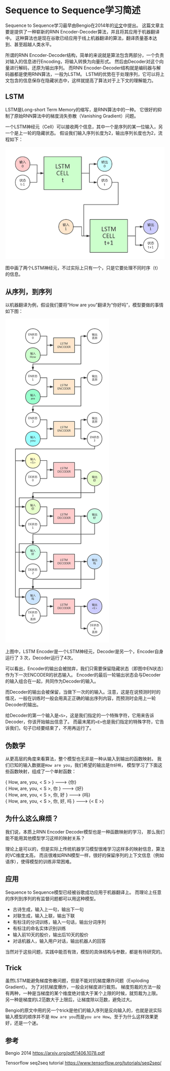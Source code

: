 
# Sequence to Sequence学习简述

Sequence to Sequence学习最早由Bengio在2014年的[论文](https://arxiv.org/pdf/1406.1078.pdf)中提出。
这篇文章主要是提供了一种崭新的RNN Encoder-Decoder算法，并且将其应用于机器翻译中。
这种算法也是现在谷歌已经应用于线上机器翻译的算法，翻译质量基本达到、甚至超越人类水平。

所谓的RNN Encoder-Decoder结构，简单的来说就是算法包含两部分，一个负责对输入的信息进行Encoding，将输入转换为向量形式。
然后由Decoder对这个向量进行解码，还原为输出序列。
而RNN Encoder-Decoder结构就是编码器与解码器都是使用RNN算法，一般为LSTM。
LSTM的优势在于处理序列，它可以将上文包含的信息保存在隐藏状态中，这样就提高了算法对于上下文的理解能力。

## LSTM

LSTM是Long-short Term Memory的缩写，是RNN算法中的一种。
它很好的抑制了原始RNN算法中的梯度消失弥散（Vanishing Gradient）问题。

一个LSTM神经元（Cell）可以接收两个信息，其中一个是序列的某一位输入，另一个是上一轮的隐藏状态。
假设我们输入序列长度为2，输出序列长度也为2，流程如下：

![LSTM.png](LSTM.png)

图中画了两个LSTM神经元，不过实际上只有一个，只是它要处理不同时序（t）的信息。

## 从序列，到序列

以机器翻译为例，假设我们要将“How are you”翻译为“你好吗”，模型要做的事情如下图：

![S2S翻译.png](S2S翻译.png)

上图中，LSTM Encoder是一个LSTM神经元，Decoder是另一个，Encoder自身运行了 3 次，Decoder运行了4次。

可以看出，Encoder的输出会被抛弃，我们只需要保留隐藏状态（即图中EN状态）作为下一次ENCODER的状态输入。
Encoder的最后一轮输出状态会与Decoder的输入组合在一起，共同作为Decoder的输入。

而Decoder的输出会被保留，当做下一次的的输入。注意，这是在说预测时时的情况，一般在训练时一般会用真正正确的输出序列内容，而预测时会用上一轮Decoder的输出。

给Decoder的第一个输入是`<S>`，这是我们指定的一个特殊字符，它用来告诉Decoder，你该开始输出信息了。
而最末尾的`<E>`也是我们指定的特殊字符，它告诉我们，句子已经要结束了，不用再运行了。

## 伪数学

从更高层的角度来看算法，整个模型也无非是一种从输入到输出的函数映射。
我们已知的输入数据是`How are you`，我们希望的输出是`你好啊`，
模型学习了下面这些函数映射，组成了一个单射函数：

{ How, are, you, < S > } ---> {你}  
{ How, are, you, < S >, 你 } ---> {好}  
{ How, are, you, < S >, 你, 好 } ---> {吗}  
{ How, are, you, < S >, 你, 好, 吗 } ---> {< E >}  

## 为什么这么麻烦？

我们说，本质上RNN Encoder Decoder模型也是一种函数映射的学习，
那么我们能不能用其他模型学习这样的映射关系？

理论上是可以的，但是实际上传统机器学习模型很难学习这样多的映射信息，算法的VC维度太高，
而且很难如RNN模型一样，很好的保留序列的上下文信息（例如语序），使得模型的训练非常困难。

## 应用

Sequence to Sequence模型已经被谷歌成功应用于机器翻译上。
而理论上任意的序列到序列的有监督问题都可以用这种模型。

* 古诗生成，输入上一句，输出下一句
* 对联生成，输入上联，输出下联
* 有标注的分词训练，输入一句话，输出分词序列
* 有标注的命名实体识别训练
* 输入前10天的股价，输出后10天的股价
* 对话机器人，输入用户对话，输出机器人的回答

当然对于这些问题，实践中能否有效，模型的具体结构与参数，都是有待研究的。

## Trick

虽然LSTM能避免梯度弥散问题，但是不能对抗梯度爆炸问题（Exploding Gradient）。
为了对抗梯度爆炸，一般会对梯度进行裁剪。
梯度剪裁的方法一般有两种，一种是当梯度的某个维度绝对值大于某个上限的时候，就剪裁为上限。
另一种是梯度的L2范数大于上限后，让梯度除以范数，避免过大。

Bengio的原文中用的另一个trick是他们的输入序列是反向输入的，也就是说实际输入模型的顺序并不是
`How are you`而是`you are How`。至于为什么这样效果更好，还是一个迷。

## 参考

Bengio 2014 https://arxiv.org/pdf/1406.1078.pdf

Tensorflow seq2seq tutorial https://www.tensorflow.org/tutorials/seq2seq/

